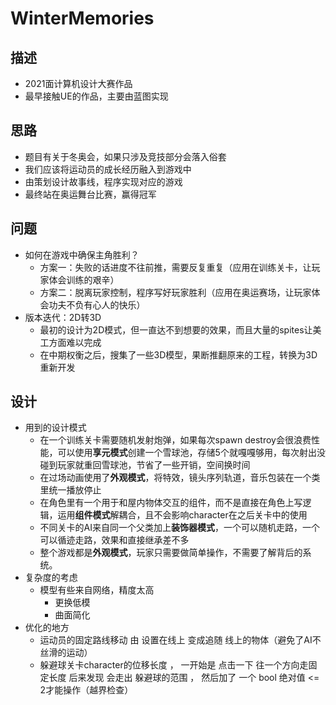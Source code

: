 # WinterMemories
## 描述
- 2021面计算机设计大赛作品
- 最早接触UE的作品，主要由蓝图实现
## 思路
- 题目有关于冬奥会，如果只涉及竞技部分会落入俗套
- 我们应该将运动员的成长经历融入到游戏中
- 由策划设计故事线，程序实现对应的游戏
- 最终站在奥运舞台比赛，赢得冠军
## 问题
- 如何在游戏中确保主角胜利？
  - 方案一：失败的话进度不往前推，需要反复重复（应用在训练关卡，让玩家体会训练的艰辛）
  - 方案二：脱离玩家控制，程序写好玩家胜利（应用在奥运赛场，让玩家体会功夫不负有心人的快乐）
- 版本迭代：2D转3D
  - 最初的设计为2D模式，但一直达不到想要的效果，而且大量的spites让美工方面难以完成
  - 在中期权衡之后，搜集了一些3D模型，果断推翻原来的工程，转换为3D重新开发
## 设计
- 用到的设计模式
  - 在一个训练关卡需要随机发射炮弹，如果每次spawn destroy会很浪费性能，可以使用**享元模式**创建一个雪球池，存储5个就嘎嘎够用，每次射出没碰到玩家就重回雪球池，节省了一些开销，空间换时间
  - 在过场动画使用了**外观模式**，将特效，镜头序列轨道，音乐包装在一个类里统一播放停止
  - 在角色里有一个用于和屋内物体交互的组件，而不是直接在角色上写逻辑，运用**组件模式**解耦合，且不会影响character在之后关卡中的使用
  - 不同关卡的AI来自同一个父类加上**装饰器模式**，一个可以随机走路，一个可以循迹走路，效果和直接继承差不多
  - 整个游戏都是**外观模式**，玩家只需要做简单操作，不需要了解背后的系统。
- 复杂度的考虑
  - 模型有些来自网络，精度太高
    - 更换低模
    - 曲面简化
- 优化的地方
  - 运动员的固定路线移动 由 设置在线上 变成追随 线上的物体（避免了AI不丝滑的运动）
  - 躲避球关卡character的位移长度 ， 一开始是 点击一下  往一个方向走固定长度 后来发现 会走出 躲避球的范围 ， 然后加了 一个 bool  绝对值 <= 2才能操作（越界检查）
